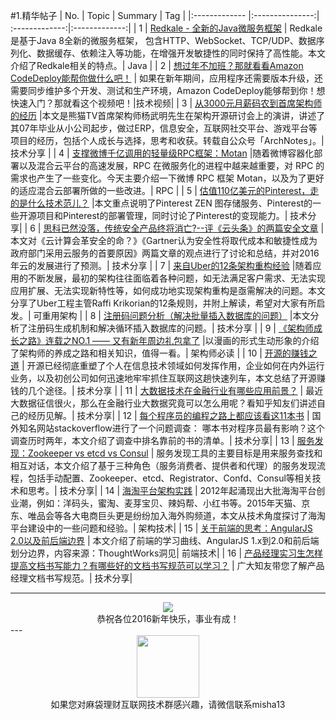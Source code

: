 #1.精华帖子
| No.  | Topic  | Summary | Tag |
|:------------- |:---------------:| :-------------:|:-------------:|
| 1 | [Redkale - 全新的Java微服务框架](http://redkale.org/) | Redkale是基于Java 8全新的微服务框架， 包含HTTP、WebSocket、TCP/UDP、数据序列化、数据缓存、依赖注入等功能，在增强开发敏捷性的同时保持了高性能。本文介绍了Redkale相关的特点。| Java |
| 2 | [想过年不加班？那就看看Amazon CodeDeploy能帮你做什么吧！](http://mp.weixin.qq.com/s?__biz=MzA4ODMwMDcxMQ==&mid=402659089&idx=1&sn=d5441ff1d709ae7c4d8c9b65e00970df&scene=1&srcid=0202AcK3iDdWqismubBUC2s7#rd) | 如果在新年期间，应用程序还需要版本升级，还需要同步维护多个开发、测试和生产环境，Amazon CodeDeploy能够帮到你！想快速入门？那就看这个视频吧！|技术视频|
| 3 | [从3000元月薪码农到首席架构师的经历](http://mp.weixin.qq.com/s?__biz=MzAwMDU1MTE1OQ==&mid=403861308&idx=1&sn=f67c70f8c7a5bb61ef59f032694e708a&scene=1&srcid=0203svycXwJHXwcmwh9I3QD5#rd) |本文是熊猫TV首席架构师杨武明先生在架构开源研讨会上的演讲，讲述了其07年毕业从小公司起步，做过ERP，信息安全，互联网社交平台、游戏平台等项目的经历，包括个人成长与选择，思考和收获。转载自公众号「ArchNotes」。|  技术分享 |
| 4 | [支撑微博千亿调用的轻量级RPC框架：Motan](http://mp.weixin.qq.com/s?__biz=MzAwMDU1MTE1OQ==&mid=403874424&idx=1&sn=22d5f15814c297c623ffd2cac4e797ba&scene=1&srcid=0204rFVB5OPEdJNu68Qe04FQ#rd) |随着微博容器化部署以及混合云平台的高速发展，RPC 在微服务化的进程中越来越重要，对 RPC 的需求也产生了一些变化。今天主要介绍一下微博 RPC 框架 Motan，以及为了更好的适应混合云部署所做的一些改进。|  RPC |
| 5 | [估值110亿美元的Pinterest，走的是什么技术范儿？](http://mp.weixin.qq.com/s?__biz=MzI4NTA1MDEwNg==&mid=402312498&idx=1&sn=b52ef16a7599aa7b03d26ddb07488a93&scene=1&srcid=0204kXJNlSj9P2EnwsBDfNan#rd) |本文重点说明了Pinterest ZEN 图存储服务、Pinterest的一些开源项目和Pinterest的部署管理，同时讨论了Pinterest的变现能力。|  技术分享|
| 6 | [思科已然没落，传统安全产品终将消亡?--评《云头条》的两篇安全文章](http://mp.weixin.qq.com/s?__biz=MzAxOTAzMDEwMA==&mid=403933551&idx=1&sn=eb82dcdc49b36355a68c52f96ee9171e&scene=1&srcid=0204OpTt1Cr8WSH088dLI1rj#rd) |本文对《云计算会革安全的命？》《Gartner认为安全性将取代成本和敏捷性成为政府部门采用云服务的首要原因》两篇文章的观点进行了讨论和总结，并对2016年云的发展进行了预测。|  技术分享 |
| 7 | [来自Uber的12条架构重构经验](http://mp.weixin.qq.com/s?__biz=MzA5Nzc4OTA1Mw==&mid=408651303&idx=1&sn=0bc8fa580b4461a8bb46bfcf14f5c543&scene=1&srcid=0204rw8HzlY6EKBQSk4Jx8Pt#rd) |随着应用的不断发展，最初的架构往往面临着各种问题，如无法满足客户需求、无法实现应用扩展、无法实现新特性等，如何成功地实现架构重构是亟需解决的问题。本文分享了Uber工程主管Raffi Krikorian的12条规则，并附上解读，希望对大家有所启发。| 可重用架构 |
| 8 | [注册码问题分析（解决批量插入数据库的问题）](http://www.jianshu.com/p/b6eeaaf0575c?hmsr=toutiao.io&utm_medium=toutiao.io&utm_source=toutiao.io) |本文分析了注册码生成机制和解决循环插入数据库的问题。| 技术分享 |
| 9 | [《架构师成长之路》连载之NO.1 —— 又有新年周边礼包拿了](http://mp.weixin.qq.com/s?__biz=MjM5NzAwNDI4Mg==&mid=403427915&idx=1&sn=b7cb713058411efe2feaaca0b3ce96cf&scene=1&srcid=0204lRQdxdyZFFDRFjuCH63J#rd) |以漫画的形式生动形象的介绍了架构师的养成之路和相关知识，值得一看。|  架构师必读 |
| 10 | [开源的赚钱之道](http://mp.weixin.qq.com/s?__biz=MjM5MzM3NjM4MA==&mid=405050611&idx=1&sn=ebfc4b9f34ce114a67bff189e9efcb3b&scene=1&srcid=0204uk6YxwmV0zjP8oYGJXjI#rd) | 开源已经彻底重塑了个人在信息技术领域如何发挥作用，企业如何在内外运行业务，以及初创公司如何迅速地牢牢抓住互联网这趟快速列车，本文总结了开源赚钱的几个途径。|  技术分享 |
| 11 | [大数据技术在金融行业有哪些应用前景？](https://www.zhihu.com/question/27561422/answer/84875928) | 最近大数据征信很火，那么在金融行业大数据究竟可以怎么用呢？看知乎知友们讲述自己的经历见解。| 技术分享|
| 12 | [每个程序员的编程之路上都应该看这11本书](http://www.yidianzixun.com/n/0CI57iiv?s=3&appid=xiaomi) | 国外知名网站stackoverflow进行了一个问题调查： 哪本书对程序员最有影响？这个调查历时两年，本文介绍了调查中排名靠前的书的清单。| 技术分享|
| 13 | [服务发现：Zookeeper vs etcd vs Consul](http://mp.weixin.qq.com/s?__biz=MjM5ODAzODgyMQ==&mid=402173514&idx=1&sn=82a08017e1e52299a29e1e0a1da85888&scene=1&srcid=0205eTdibSOhtO6G1JnydtBh#rd) | 服务发现工具的主要目标是用来服务查找和相互对话，本文介绍了基于三种角色（服务消费者、提供者和代理）的服务发现流程，包括手动配置、Zookeeper、etcd、Registrator、Confd、Consul等相关技术和思考。| 技术分享|
| 14 | [海淘平台架构实践](http://mp.weixin.qq.com/s?__biz=MzAwNjQwNzU2NQ==&mid=401978579&idx=1&sn=f68ee28b65348171cbfe7c5555d96ac4&scene=1&srcid=0206a4qK1IoUT1wM7zXqKZhP#rd) | 2012年起涌现出大批海淘平台创业潮，例如：洋码头，蜜淘、麦芽宝贝、辣妈帮、小红书等。2015年天猫、京东、唯品会等各大电商巨头更是纷纷加入海外购频道，本文从技术角度探讨了海淘平台建设中的一些问题和经验。| 架构技术|
| 15 | [关于前端的思考：AngularJS 2.0以及前后端边界](http://mp.weixin.qq.com/s?__biz=MjM5MjY3OTgwMA==&mid=403069917&idx=1&sn=bd194a9d8eb62923b8e29958532eceff&scene=1&srcid=0206CBC7KVDTrDN186e76Nbn#rd) | 本文介绍了前端的学习曲线、AngularJS 1.x到2.0和前后端划分边界，内容来源：ThoughtWorks洞见| 前端技术|
| 16 | [产品经理实习生怎样提高文档书写能力？有哪些好的文档书写规范可以学习？](https://www.zhihu.com/question/19685255/answer/83110949) | 广大知友带您了解产品经理文档书写规范。| 技术分享|

---
<div align=center>
<img src="http://huaban.com/go/?pin_id=595868572" >
</div>
<html>
<body>
<div align="center" style="border:lpx solid red">
恭祝各位2016新年快乐，事业有成！
</div>
---
<div align=center>
<img src="http://tp1.sinaimg.cn/5360958752/180/40095350112/1" width="100" height="100" >
</div>
<html>
<body>
<div align="center" style="border:lpx solid red">
如果您对麻袋理财互联网技术群感兴趣，请微信联系misha13
</div>
